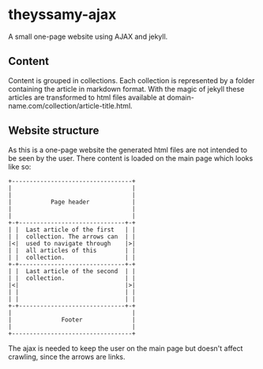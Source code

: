 # theyssamy-ajax

A small one-page website using AJAX and jekyll.

## Content

Content is grouped in collections. Each collection is represented by a folder containing the article in markdown format. With the magic of jekyll these articles are transformed to html files available at domain-name.com/collection/article-title.html.

## Website structure

As this is a one-page website the generated html files are not intended to be seen by the user. There content is loaded on the main page which looks like so:


    +----------------------------------+
    |                                  |
    |                                  |
    |           Page header            |
    |                                  |
    |                                  |
    +-+------------------------------+-+
    | |  Last article of the first   | |
    | |  collection. The arrows can  | |
    |<|  used to navigate through    |>|
    | |  all articles of this        | |
    | |  collection.                 | |
    +-+------------------------------+-+
    | |  Last article of the second  | |
    | |  collection.                 | |
    |<|                              |>|
    | |                              | |
    | |                              | |
    +-+------------------------------+-+
    |                                  |
    |              Footer              |
    |                                  |
    +----------------------------------+


The ajax is needed to keep the user on the main page but doesn't affect crawling, since the arrows are links.
